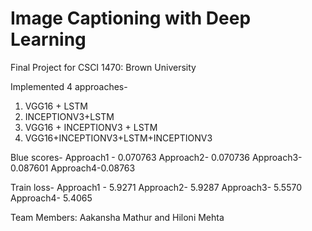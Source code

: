 # Image Captioning with Deep Learning
Final Project for CSCI 1470: Brown University

Implemented 4 approaches-
1. VGG16 + LSTM
2. INCEPTIONV3+LSTM
3. VGG16 + INCEPTIONV3 + LSTM
4. VGG16+INCEPTIONV3+LSTM+INCEPTIONV3

Blue scores-
Approach1 - 0.070763
Approach2- 0.070736
Approach3- 0.087601
Approach4-0.08763

Train loss-
Approach1 - 5.9271
Approach2- 5.9287
Approach3- 5.5570
Approach4- 5.4065


Team Members: Aakansha Mathur and Hiloni Mehta
